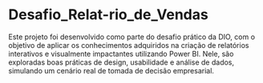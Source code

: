 # Desafio_Relat-rio_de_Vendas
Este projeto foi desenvolvido como parte do desafio prático da DIO, com o objetivo de aplicar os conhecimentos adquiridos na criação de relatórios interativos e visualmente impactantes utilizando Power BI. Nele, são exploradas boas práticas de design, usabilidade e análise de dados, simulando um cenário real de tomada de decisão empresarial.
